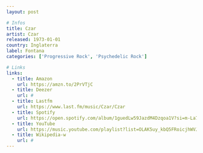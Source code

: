 ```yaml
---
layout: post

# Infos
title: Czar
artist: Czar
released: 1973-01-01
country: Inglaterra
label: Fontana
categories: ['Progressive Rock', 'Psychedelic Rock']

# Links
links:
  - title: Amazon
    url: https://amzn.to/2PrVTjC
  - title: Deezer
    url: #
  - title: Lastfm
    url: https://www.last.fm/music/Czar/Czar
  - title: Spotify
    url: https://open.spotify.com/album/1guedLw59JazdM4Dzqoa1V?si=m-La7JoNSXa0ec8eUn2_8Q
  - title: YouTube
    url: https://music.youtube.com/playlist?list=OLAK5uy_kbQ5FRoicjhWVJ8p0XmONHdgkyBX0M0wM
  - title: Wikipedia-w
    url: #
---
```

